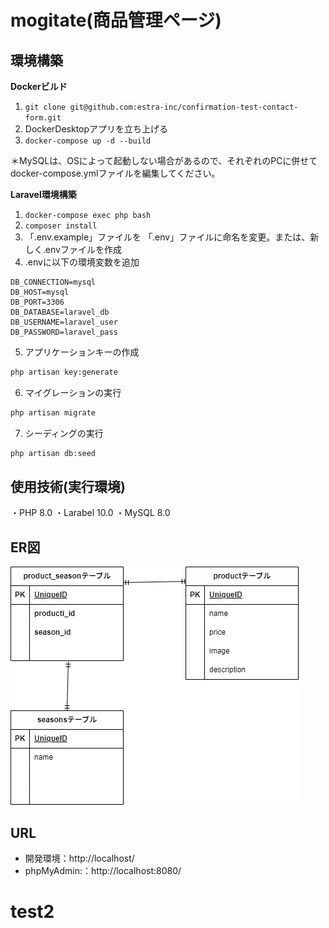 # mogitate(商品管理ページ)

## 環境構築
**Dockerビルド**
1. `git clone git@github.com:estra-inc/confirmation-test-contact-form.git`
2. DockerDesktopアプリを立ち上げる
3. `docker-compose up -d --build`

＊MySQLは、OSによって起動しない場合があるので、それぞれのPCに併せてdocker-compose.ymlファイルを編集してください。

**Laravel環境構築**
1. `docker-compose exec php bash`
2. `composer install`
3. 「.env.example」ファイルを 「.env」ファイルに命名を変更。または、新しく.envファイルを作成
4. .envに以下の環境変数を追加
``` text
DB_CONNECTION=mysql
DB_HOST=mysql
DB_PORT=3306
DB_DATABASE=laravel_db
DB_USERNAME=laravel_user
DB_PASSWORD=laravel_pass
```
5. アプリケーションキーの作成
``` bash
php artisan key:generate
```

6. マイグレーションの実行
``` bash
php artisan migrate
```

7. シーディングの実行
``` bash
php artisan db:seed
```

## 使用技術(実行環境)
・PHP 8.0
・Larabel 10.0
・MySQL 8.0

## ER図
![alt](er.png)

## URL
- 開発環境：http://localhost/
- phpMyAdmin:：http://localhost:8080/
# test2
